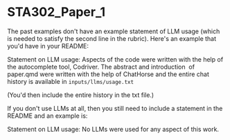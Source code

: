 # STA302_Paper_1

The past examples don't have an example statement of LLM usage (which is needed to satisfy the second line in the rubric). Here's an example that you'd have in your README:

Statement on LLM usage: Aspects of the code were written with the help of the autocomplete tool, Codriver. The abstract and introduction  of paper.qmd were written with the help of ChatHorse and the entire chat history is available in `inputs/llms/usage.txt`

(You'd then include the entire history in the txt file.)

If you don't use LLMs at all, then you still need to include a statement in the README and an example is:

Statement on LLM usage: No LLMs were used for any aspect of this work.